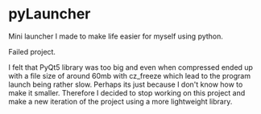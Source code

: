 # pyLauncher
Mini launcher I made to make life easier for myself using python.

Failed project.

I felt that PyQt5 library was too big and even when compressed ended up with a file size of around 60mb with cz_freeze which lead to the
program launch being rather slow.
Perhaps its just because I don't know how to make it smaller.
Therefore I decided to stop working on this project and make a new iteration of the project using a more lightweight library.
